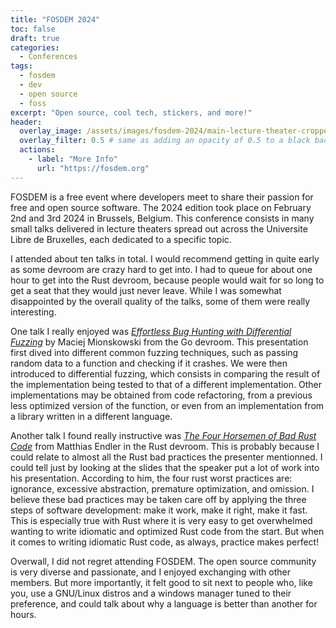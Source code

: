 ```yaml
---
title: "FOSDEM 2024"
toc: false
draft: true
categories:
  - Conferences
tags:
  - fosdem
  - dev
  - open source
  - foss
excerpt: "Open source, cool tech, stickers, and more!"
header:
  overlay_image: /assets/images/fosdem-2024/main-lecture-theater-cropped.jpg
  overlay_filter: 0.5 # same as adding an opacity of 0.5 to a black background
  actions:
    - label: "More Info"
      url: "https://fosdem.org"
---
```


FOSDEM is a free event where developers meet to share their passion for free and open source software.
The 2024 edition took place on February 2nd and 3rd 2024 in Brussels, Belgium.
This conference consists in many small talks delivered in lecture theaters spread out across the Universite Libre de Bruxelles, each dedicated to a specific topic.

I attended about ten talks in total.
I would recommend getting in quite early as some devroom are crazy hard to get into.
I had to queue for about one hour to get into the Rust devroom, because people would wait for so long to get a seat that they would just never leave.
While I was somewhat disappointed by the overall quality of the talks, some of them were really interesting.

One talk I really enjoyed was [*Effortless Bug Hunting with Differential Fuzzing*](https://fosdem.org/2024/schedule/event/fosdem-2024-1927-effortless-bug-hunting-with-differential-fuzzing/) by Maciej Mionskowski from the Go devroom.
This presentation first dived into different common fuzzing techniques, such as passing random data to a function and checking if it crashes.
We were then introduced to differential fuzzing, which consists in comparing the result of the implementation being tested to that of a different implementation.
Other implementations may be obtained from code refactoring, from a previous less optimized version of the function, or even from an implementation from a library written in a different language.

Another talk I found really instructive was [*The Four Horsemen of Bad Rust Code*](https://fosdem.org/2024/schedule/event/fosdem-2024-2434-the-four-horsemen-of-bad-rust-code/) from Matthias Endler in the Rust devroom.
This is probably because I could relate to almost all the Rust bad practices the presenter mentionned.
I could tell just by looking at the slides that the speaker put a lot of work into his presentation.
According to him, the four rust worst practices are: ignorance, excessive abstraction, premature optimization, and omission.
I believe these bad practices may be taken care off by applying the three steps of software development: make it work, make it right, make it fast.
This is especially true with Rust where it is very easy to get overwhelmed wanting to write idiomatic and optimized Rust code from the start.
But when it comes to writing idiomatic Rust code, as always, practice makes perfect!

Overwall, I did not regret attending FOSDEM.
The open source community is very diverse and passionate, and I enjoyed exchanging with other members.
But more importantly, it felt good to sit next to people who, like you, use a GNU/Linux distros and a windows manager tuned to their preference, and could talk about why a language is better than another for hours.

